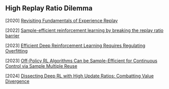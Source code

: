 ## High Replay Ratio Dilemma

[2020] [Revisiting Fundamentals of Experience Replay](https://arxiv.org/abs/2007.06700)

[2022] [Sample-efficient reinforcement learning by breaking the replay ratio barrier](https://arxiv.org/pdf/2310.07418)

[2023] [Efficient Deep Reinforcement Learning Requires Regulating Overfitting](https://arxiv.org/abs/2304.10466)

[2023] [Off-Policy RL Algorithms Can be Sample-Efficient for Continuous Control via Sample Multiple Reuse](https://arxiv.org/abs/2305.18443)

[2024] [Dissecting Deep RL with High Update Ratios: Combatting Value Divergence](https://tisl.cs.toronto.edu/publication/202407-rlc-primacy_bias/rlc2024-primacy_bias.pdf)
